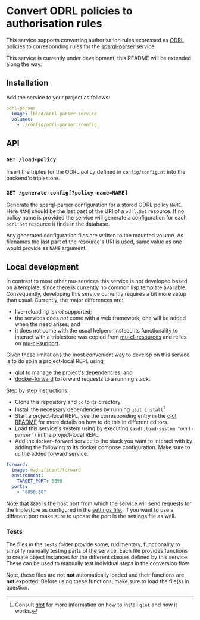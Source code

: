 # Convert ODRL policies to authorisation rules

This service supports converting authorisation rules expressed as [ODRL](https://www.w3.org/TR/odrl-model/) policies to corresponding rules for the [sparql-parser](https://github.com/mu-semtech/sparql-parser) service.

This service is currently under development, this README will be extended along the way.

## Installation
Add the service to your project as follows:
```yaml
odrl-parser
  image: lblod/odrl-parser-service
  volumes:
    - ./config/odrl-parser:/config
```


## API
### `GET /load-policy`
Insert the triples for the ODRL policy defined in `config/config.nt` into the backend's triplestore.

### `GET /generate-config[?policy-name=NAME]`
Generate the sparql-parser configuration for a stored ODRL policy `NAME`. Here `NAME` should be the last past of the URI of a `odrl:Set` resource. If no policy name is provided the service will generate a configuration for each `odrl:Set` resource it finds in the database.

Any generated configuration files are written to the mounted volume. As filenames the last part of the resource's URI is used, same value as one would provide as `NAME` argument.


## Local development
In contrast to most other mu-services this service is not developed based on a template, since there is currently no common lisp template available. Consequently, developing this service currently requires a bit more setup than usual. Currently, the major differences are:

- live-reloading is *not* supported;
- the services does *not* come with a web framework, one will be added when the need arises; and
- it does not come with the usual helpers. Instead its functionality to interact with a triplestore was copied from [mu-cl-resources](https://github.com/mu-semtech/mu-cl-resources) and relies on [mu-cl-support](https://github.com/mu-semtech/mu-cl-support).

Given these limitations the most convenient way to develop on this service is to do so in a project-local REPL using
- [qlot](https://github.com/fukamachi/qlot) to manage the project's dependencies, and
- [docker-forward](https://github.com/madnificent/docker-forward) to forward requests to a running stack.

Step by step instructions:
- Clone this repository and `cd` to its directory.
- Install the necessary dependencies by running `qlot install`[^1]
- Start a project-local REPL, see the corresponding entry in the [qlot README](https://github.com/fukamachi/qlot?tab=readme-ov-file#working-with-slime) for more details on how to do this in different editors.
- Load this service's system using by executing `(asdf:load-system "odrl-parser")` in the project-local REPL.
- Add the `docker-forward` service to the stack you want to interact with by adding the following to its docker compose configuration. Make sure to `up` the added forward service.

```yaml
forward:
  image: madnificent/forward
  environment:
    TARGET_PORT: 8890
  ports:
    - "8896:80"
```

Note that `8896` is the host port from which the service will send requests for the triplestore as configured in the [settings file.](https://github.com/lblod/odrl-parser-service/blob/feat/initial-implementation/settings.lisp#L26). If you want to use a different port make sure to update the port in the settings file as well.


### Tests
The files in the `tests` folder provide some, rudimentary, functionality to simplify manually testing parts of the service. Each file provides functions to create object instances for the different classes defined by this service. These can be used to manually test individual steps in the conversion flow.

Note, these files are not **not** automatically loaded and their functions are **not** exported. Before using these functions, make sure to load the file(s) in question.


[^1]: Consult [qlot](https://github.com/fukamachi/qlot) for more information on how to install `qlot` and how it works.
